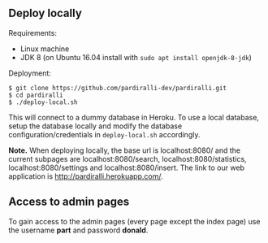 
## Deploy locally

Requirements:
* Linux machine
* JDK 8 (on Ubuntu 16.04 install with `sudo apt install openjdk-8-jdk`)

Deployment:
```
$ git clone https://github.com/pardiralli-dev/pardiralli.git
$ cd pardiralli
$ ./deploy-local.sh
```
This will connect to a dummy database in Heroku. To use a local database, setup the database locally and modify the database configuration/credentials in `deploy-local.sh` accordingly.

**Note.** When deploying locally, the base url is localhost:8080/ and the current subpages are localhost:8080/search, localhost:8080/statistics, localhost:8080/settings and localhost:8080/insert.
The link to our web application is http://pardiralli.herokuapp.com/.

## Access to admin pages

To gain access to the admin pages (every page except the index page) use the username **part** and password **donald**.
